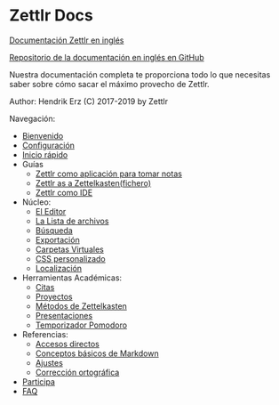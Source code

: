 # Zettlr Docs

[Documentación Zettlr en inglés](https://docs.zettlr.com)

[Repositorio de la documentación en inglés en GitHub](https://github.com/Zettlr/zettlr-docs)	

Nuestra documentación completa te proporciona todo lo que necesitas saber sobre cómo sacar el máximo provecho de Zettlr.

Author: Hendrik Erz
(C) 2017-2019 by Zettlr

Navegación:
  - [Bienvenido](tree/master/docs/index-es.md)
  - [Configuración](../../docs/install-es.md)
  - [Inicio rápido](../../docs/5-minutos-es.md)
  - Guías
    - [Zettlr como aplicación para tomar notas](../../docs/guides/guide-notes-es.md)
    - [Zettlr as a Zettelkasten(fichero)](../../docs/guides/guide-zettelkasten-es.md)
    - [Zettlr como IDE](../../docs/guides/guide-ide-es.md)	
  - Núcleo:
    - [El Editor](../../docs/core/editor-es.md)
    - [La Lista de archivos](../../docs/core/file-list-es.md)
    - [Búsqueda](../../docs/core/search-es.md)
    - [Exportación](../../docs/core/export-es.md)
    - [Carpetas Virtuales](../../docs/core/virtual-directories-es.md)
    - [CSS personalizado](../../docs/core/custom-css-es.md)
    - [Localización](../../docs/core/localisation-es.md)
  - Herramientas Académicas:
    - [Citas](../../docs/academic/citations-es.md)
    - [Proyectos](../../docs/academic/projects-es.md)
    - [Métodos de Zettelkasten](../../docs/academic/zkn-method-es.md)
    - [Presentaciones](../../docs/academic/presentacions-es.md)
    - [Temporizador Pomodoro](../../docs/academic/pomodoro-es.md)
  - Referencias:
    - [Accesos directos](../../docs/reference/shortcuts-es.md)
    - [Conceptos básicos de Markdown](../../docs/reference/markdown-basics-es.md)
    - [Ajustes](../../docs/reference/settings-es.md)
    - [Corrección ortográfica](../../docs/reference/spell-checking-es.md)
  - [Participa](../../docs/get-involved-es.md) 
  - [FAQ](../../docs/faq-es.md) 

